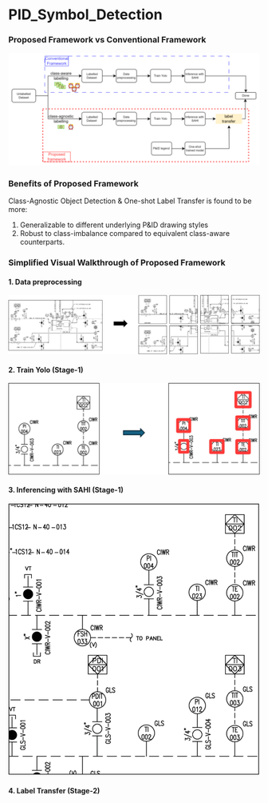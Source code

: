 # PID_Symbol_Detection

### Proposed Framework vs Conventional Framework
<img src="./media/overview2.svg">

### Benefits of Proposed Framework
Class-Agnostic Object Detection & One-shot Label Transfer is found to be more:
1. Generalizable to different underlying P&ID drawing styles
2. Robust to class-imbalance
compared to equivalent class-aware counterparts.

### Simplified Visual Walkthrough of Proposed Framework 

#### 1. Data preprocessing
<img src="./media/overlapping_patches.png" width="800">


#### 2. Train Yolo (Stage-1)
<img src="./media/train_yolo.svg">

#### 3. Inferencing with SAHI (Stage-1)
<img src="./media/sahi_sample.gif">

#### 4. Label Transfer (Stage-2)
